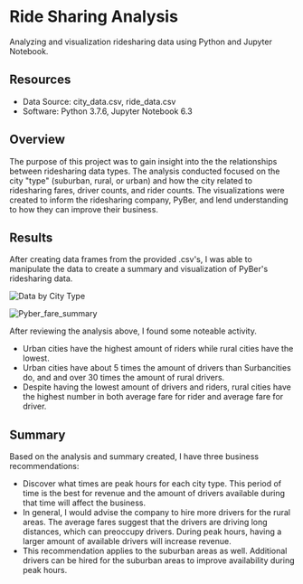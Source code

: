 # Ride Sharing Analysis
Analyzing and visualization ridesharing data using Python and Jupyter Notebook.

## Resources
 - Data Source: city_data.csv, ride_data.csv
 - Software: Python 3.7.6, Jupyter Notebook 6.3

## Overview
The purpose of this project was to gain insight into the the relationships between ridesharing data types. The analysis conducted focused on the city "type" (suburban, rural, or urban) and how the city related to ridesharing fares, driver counts, and rider counts. The visualizations were created to inform the ridesharing company, PyBer, and lend understanding to how they can improve their business. 

## Results
After creating data frames from the provided .csv's, I was able to manipulate the data to create a summary and visualization of PyBer's ridesharing data. 

![Data by City Type](https://user-images.githubusercontent.com/84139177/126682185-833a3375-af67-4b78-9011-29673a65d4cf.png)

![Pyber_fare_summary](https://user-images.githubusercontent.com/84139177/126682333-9bdac89c-466f-44de-8833-bfe704d77015.png)

After reviewing the analysis above, I found some noteable activity.
- Urban cities have the highest amount of riders while rural cities have the lowest.
- Urban cities have about 5 times the amount of drivers than Surbancities do, and and over 30 times the amount of rural drivers.
- Despite having the lowest amount of drivers and riders, rural cities have the highest number in both average fare for rider and average fare for driver. 

## Summary
Based on the analysis and summary created, I have three business recommendations:
- Discover what times are peak hours for each city type. This period of time is the best for revenue and the amount of drivers available during that time will affect the business. 
- In general, I would advise the company to hire more drivers for the rural areas. The average fares suggest that the drivers are driving long distances, which can preoccupy drivers. During peak hours, having a larger amount of available drivers will increase revenue.
- This recommendation applies to the suburban areas as well. Additional drivers can be hired for the suburban areas to improve availability during peak hours. 
